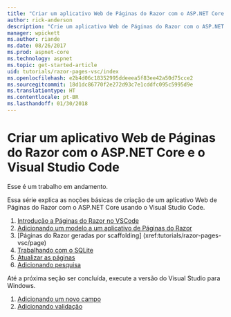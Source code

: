 ```yaml
---
title: "Criar um aplicativo Web de Páginas do Razor com o ASP.NET Core e o Visual Studio Code"
author: rick-anderson
description: "Crie um aplicativo Web de Páginas do Razor com o ASP.NET Core e o EF Core."
manager: wpickett
ms.author: riande
ms.date: 08/26/2017
ms.prod: aspnet-core
ms.technology: aspnet
ms.topic: get-started-article
uid: tutorials/razor-pages-vsc/index
ms.openlocfilehash: e2b4d06c18352995ddeeea5f83ee42a50d75cce2
ms.sourcegitcommit: 18d1dc86770f2e272d93c7e1cddfc095c5995d9e
ms.translationtype: HT
ms.contentlocale: pt-BR
ms.lasthandoff: 01/30/2018
---
```

# <a name="create-a-razor-pages-web-app-with-aspnet-core-and-visual-studio-code"></a>Criar um aplicativo Web de Páginas do Razor com o ASP.NET Core e o Visual Studio Code

Esse é um trabalho em andamento.

Essa série explica as noções básicas de criação de um aplicativo Web de Páginas do Razor com o ASP.NET Core usando o Visual Studio Code.

1. [Introdução a Páginas do Razor no VSCode](xref:tutorials/razor-pages-vsc/razor-pages-start)
1. [Adicionando um modelo a um aplicativo de Páginas do Razor](xref:tutorials/razor-pages-vsc/model)
1. [Páginas do Razor geradas por scaffolding] (xref:tutorials/razor-pages-vsc/page)
1. [Trabalhando com o SQLite](xref:tutorials/razor-pages-vsc/sql)
1. [Atualizar as páginas](xref:tutorials/razor-pages-vsc/da1)
1. [Adicionando pesquisa](xref:tutorials/razor-pages-vsc/search)

Até a próxima seção ser concluída, execute a versão do Visual Studio para Windows.

1. [Adicionando um novo campo](xref:tutorials/razor-pages/new-field)
1. [Adicionando validação](xref:tutorials/razor-pages/validation)
